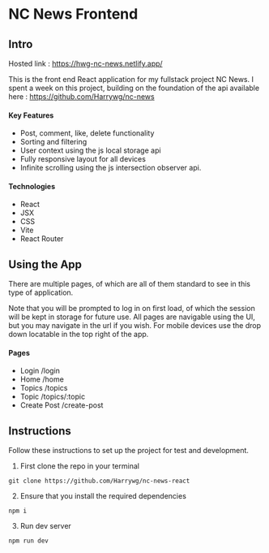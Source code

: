 # NC News Frontend
## Intro

Hosted link : https://hwg-nc-news.netlify.app/

This is the front end React application for my fullstack project NC News. I spent a week on this project, building on the foundation of the api available here : https://github.com/Harrywg/nc-news

#### Key Features
- Post, comment, like, delete functionality
- Sorting and filtering
- User context using the js local storage api
- Fully responsive layout for all devices
- Infinite scrolling using the js intersection observer api.

#### Technologies
- React
- JSX
- CSS
- Vite
- React Router

## Using the App
There are multiple pages, of which are all of them standard to see in this type of application.

Note that you will be prompted to log in on first load, of which the session will be kept in storage for future use. All pages are navigable using the UI, but you may navigate in the url if you wish. For mobile devices use the drop down locatable in the top right of the app.

#### Pages
- Login /login
- Home /home
- Topics /topics
- Topic /topics/:topic
- Create Post /create-post

## Instructions
Follow these instructions to set up the project for test and development.

1. First clone the repo in your terminal

```
git clone https://github.com/Harrywg/nc-news-react
```
2. Ensure that you install the required dependencies

```
npm i
```
3. Run dev server
```
npm run dev
```
